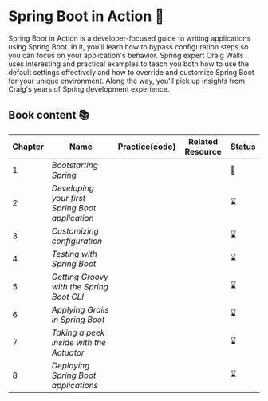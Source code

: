 # Spring Boot in Action 📑
Spring Boot in Action is a developer-focused guide to writing applications using Spring Boot. In it, you'll learn how to bypass configuration steps so you can focus on your application's behavior. Spring expert Craig Walls uses interesting and practical examples to teach you both how to use the default settings effectively and how to override and customize Spring Boot for your unique environment. Along the way, you'll pick up insights from Craig's years of Spring development experience.

## Book content 📚
|Chapter|Name|Practice(code)|Related Resource|Status|
|-------|----|--------------|----------------|------|
|1|_Bootstarting Spring_|||📖|
|2|_Developing your first Spring Boot application_|||⌛|
|3|_Customizing configuration_|||⌛|
|4|_Testing with Spring Boot_|||⌛|
|5|_Getting Groovy with the Spring Boot CLI_|||⌛|
|6|_Applying Grails in Spring Boot_|||⌛|
|7|_Taking a peek inside with the Actuator_|||⌛|
|8|_Deploying Spring Boot applications_|||⌛|

